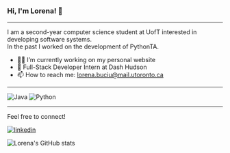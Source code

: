 ### Hi, I'm Lorena! 👋
- - -
I am a second-year computer science student at UofT interested in developing software systems. <br />
In the past I worked on the development of PythonTA. 
<!-- - 📚 I’m currently learning about computer organization, systems programming, and DS + algos -->
- 👩‍💻 I’m currently working on my personal website 
- 🔭 Full-Stack Developer Intern at Dash Hudson
- 📫 How to reach me: lorena.buciu@mail.utoronto.ca
- - -
![Java](https://img.shields.io/badge/java-%23ED8B00.svg?style=for-the-badge&logo=java&logoColor=white) ![Python](https://img.shields.io/badge/python-3670A0?style=for-the-badge&logo=python&logoColor=ffdd54)
- - -

Feel free to connect!

<a href="https://www.linkedin.com/in/lorena-buciu/"><img src="https://img.shields.io/badge/linkedin-%230077B5.svg?style=for-the-badge&logo=linkedin&logoColor=white" alt="linkedin"/></a>

![Lorena's GitHub stats](https://github-readme-stats.vercel.app/api?username=lorena-b&show_icons=true&theme=omni) 
<!--
**lorena-b/lorena-b** is a ✨ _special_ ✨ repository because its `README.md` (this file) appears on your GitHub profile.

Here are some ideas to get you started:

- 🔭 I’m currently working on ...
- 🌱 I’m currently learning ...
- 👯 I’m looking to collaborate on ...
- 🤔 I’m looking for help with ...
- 💬 Ask me about ...
- 📫 How to reach me: ...
- 😄 Pronouns: ...
- ⚡ Fun fact: ...
-->
